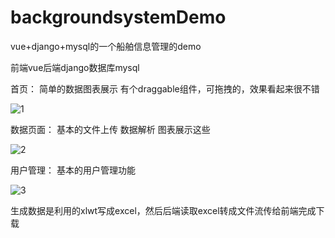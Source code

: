 # backgroundsystemDemo
vue+django+mysql的一个船舶信息管理的demo

前端vue后端django数据库mysql

首页：
简单的数据图表展示
有个draggable组件，可拖拽的，效果看起来很不错

![1](https://user-images.githubusercontent.com/89622860/169769006-54c87d0a-ef27-4e33-bb0a-2a812bf10970.jpg)



数据页面：
基本的文件上传 数据解析 图表展示这些

![2](https://user-images.githubusercontent.com/89622860/169769020-a5304126-8f2b-450a-90e3-d61dfa940708.jpg)


用户管理：
基本的用户管理功能


![3](https://user-images.githubusercontent.com/89622860/169769035-79ace9af-6f7e-407b-bfd3-877dd3b836e5.jpg)


生成数据是利用的xlwt写成excel，然后后端读取excel转成文件流传给前端完成下载
